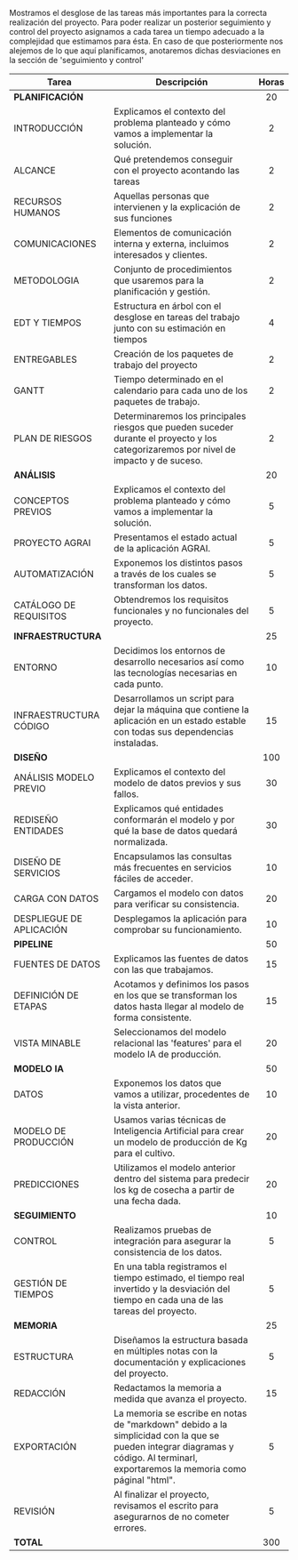 Mostramos el desglose de las tareas más importantes para la correcta realización del proyecto. Para poder realizar un posterior seguimiento y control del proyecto asignamos a cada tarea un tiempo adecuado a la complejidad que estimamos para ésta. En caso de que posteriormente nos alejemos de lo que aquí planificamos, anotaremos dichas desviaciones en la sección de 'seguimiento y control'

Tarea | Descripción | Horas
------------ | ------------ | :-----------:
**PLANIFICACIÓN** | | 20
	INTRODUCCIÓN | Explicamos el contexto del problema planteado y cómo vamos a implementar la solución. | 2
	ALCANCE | Qué pretendemos conseguir con el proyecto acontando las tareas | 2
	RECURSOS HUMANOS | Aquellas personas que intervienen y la explicación de sus funciones | 2
	COMUNICACIONES | Elementos de comunicación interna y externa, incluimos interesados y clientes.| 2
	METODOLOGIA | Conjunto de procedimientos que usaremos para la planificación y gestión. | 2
	EDT Y TIEMPOS| Estructura en árbol con el desglose en tareas del trabajo junto con su estimación en tiempos | 4
	ENTREGABLES | Creación de los paquetes de trabajo del proyecto | 2
	GANTT | Tiempo determinado en el calendario para cada uno de los paquetes de trabajo. | 2
	PLAN DE RIESGOS | Determinaremos los principales riesgos que pueden suceder durante el proyecto y los categorizaremos por nivel de impacto y de suceso. | 2
**ANÁLISIS** | | 20
	CONCEPTOS PREVIOS | Explicamos el contexto del problema planteado y cómo vamos a implementar la solución. | 5
	PROYECTO AGRAI | Presentamos el estado actual de la aplicación AGRAI. | 5
	AUTOMATIZACIÓN | Exponemos los distintos pasos a través de los cuales se transforman los datos. | 5
	CATÁLOGO DE REQUISITOS | Obtendremos los requisitos funcionales y no funcionales del proyecto. | 5
**INFRAESTRUCTURA** | | 25
	ENTORNO | Decidimos los entornos de desarrollo necesarios así como las tecnologías necesarias en cada punto. | 10
	INFRAESTRUCTURA CÓDIGO | Desarrollamos un script para dejar la máquina que contiene la aplicación en un estado estable con todas sus dependencias instaladas. | 15
**DISEÑO** | | 100
	ANÁLISIS MODELO PREVIO | Explicamos el contexto del modelo de datos previos y sus fallos. | 30
	REDISEÑO ENTIDADES | Explicamos qué entidades conformarán el modelo y por qué la base de datos quedará normalizada. | 30
	DISEÑO DE SERVICIOS | Encapsulamos las consultas más frecuentes en servicios fáciles de acceder. | 10
	CARGA CON DATOS | Cargamos el modelo con datos para verificar su consistencia. | 20
	DESPLIEGUE DE APLICACIÓN | Desplegamos la aplicación para comprobar su funcionamiento. | 10
**PIPELINE** | | 50
	FUENTES DE DATOS | Explicamos las fuentes de datos con las que trabajamos. | 15
	DEFINICIÓN DE ETAPAS | Acotamos y definimos los pasos en los que se transforman los datos hasta llegar al modelo de forma consistente. | 15
	VISTA MINABLE | Seleccionamos del modelo relacional las 'features' para el modelo IA de producción. | 20
**MODELO IA** | | 50
	DATOS | Exponemos los datos que vamos a utilizar, procedentes de la vista anterior. | 10
	MODELO DE PRODUCCIÓN | Usamos varias técnicas de Inteligencia Artificial para crear un modelo de producción de Kg para el cultivo. | 20
	PREDICCIONES| Utilizamos el modelo anterior dentro del sistema para predecir los kg de cosecha a partir de una fecha dada. | 20
**SEGUIMIENTO** | | 10
	CONTROL | Realizamos pruebas de integración para asegurar la consistencia de los datos. | 5
	GESTIÓN DE TIEMPOS | En una tabla registramos el tiempo estimado, el tiempo real invertido y la desviación del tiempo en cada una de las tareas del proyecto. | 5
**MEMORIA** | | 25
	ESTRUCTURA | Diseñamos la estructura basada en múltiples notas con la documentación y explicaciones del proyecto. | 5  
	REDACCIÓN | Redactamos la memoria a medida que avanza el proyecto. | 15
	EXPORTACIÓN | La memoria se escribe en notas de "markdown" debido a la simplicidad con la que se pueden integrar diagramas y código. Al terminarl, exportaremos la memoria como páginal "html". | 5
	REVISIÓN | Al finalizar el proyecto, revisamos el escrito para asegurarnos de no cometer errores. | 5
**TOTAL** | | 300
